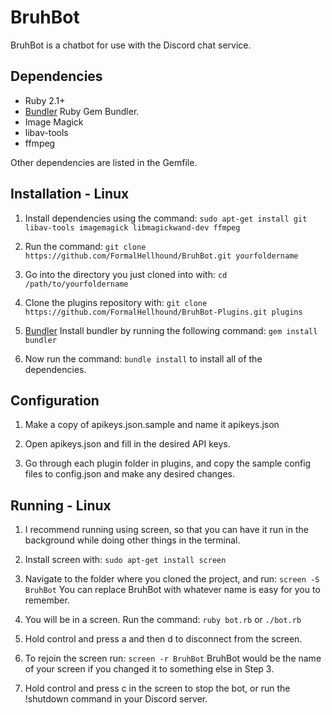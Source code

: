 BruhBot
=======
BruhBot is a chatbot for use with the Discord chat service.

Dependencies
------------
* Ruby 2.1+
* [Bundler](https://github.com/bundler/bundler) Ruby Gem Bundler.
* Image Magick
* libav-tools
* ffmpeg

Other dependencies are listed in the Gemfile.

Installation - Linux
------------
1. Install dependencies using the command:
       `sudo apt-get install git libav-tools imagemagick libmagickwand-dev ffmpeg`

2. Run the command:
      `git clone https://github.com/FormalHellhound/BruhBot.git yourfoldername`

3. Go into the directory you just cloned into with:
     `cd /path/to/yourfoldername`

4. Clone the plugins repository with:
     `git clone https://github.com/FormalHellhound/BruhBot-Plugins.git plugins`

5. [Bundler](https://github.com/bundler/bundler)
   Install bundler by running the following command:
	   `gem install bundler`

6. Now run the command:
     `bundle install`
   to install all of the dependencies.

Configuration
------------
1. Make a copy of apikeys.json.sample and name it apikeys.json

2. Open apikeys.json and fill in the desired API keys.

3. Go through each plugin folder in plugins, and copy the sample config files to config.json and make any desired changes.

Running - Linux
------------
1. I recommend running using screen, so that you can have it run in the background while
   doing other things in the terminal.

2. Install screen with:
     `sudo apt-get install screen`

3. Navigate to the folder where you cloned the project, and run:
     `screen -S BruhBot`
   You can replace BruhBot with whatever name is easy for you to remember.

4. You will be in a screen. Run the command:
     `ruby bot.rb` or `./bot.rb`

5. Hold control and press a and then d to disconnect from the screen.

6. To rejoin the screen run:
     `screen -r BruhBot`
   BruhBot would be the name of your screen if you changed it to something else in Step 3.

7. Hold control and press c in the screen to stop the bot, or run the !shutdown command in your Discord server.
